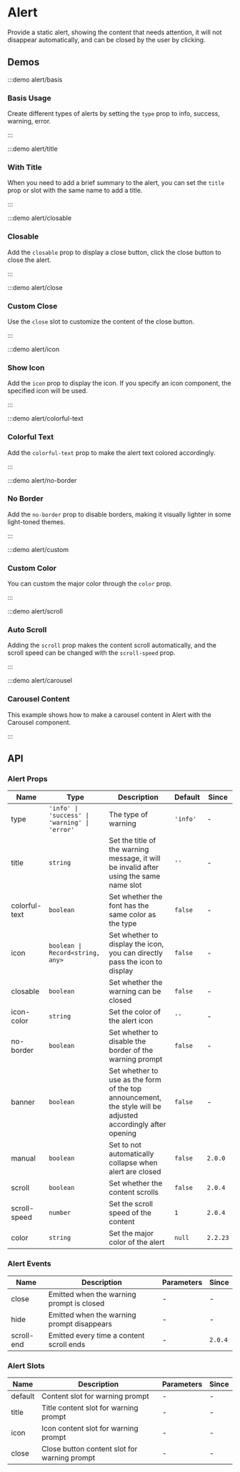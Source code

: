 # Alert

Provide a static alert, showing the content that needs attention, it will not disappear automatically, and can be closed by the user by clicking.

## Demos

:::demo alert/basis

### Basis Usage

Create different types of alerts by setting the `type` prop to info, success, warning, error.

:::

:::demo alert/title

### With Title

When you need to add a brief summary to the alert, you can set the `title` prop or slot with the same name to add a title.

:::

:::demo alert/closable

### Closable

Add the `closable` prop to display a close button, click the close button to close the alert.

:::

:::demo alert/close

### Custom Close

Use the `close` slot to customize the content of the close button.

:::

:::demo alert/icon

### Show Icon

Add the `icon` prop to display the icon. If you specify an icon component, the specified icon will be used.

:::

:::demo alert/colorful-text

### Colorful Text

Add the `colorful-text` prop to make the alert text colored accordingly.

:::

:::demo alert/no-border

### No Border

Add the `no-border` prop to disable borders, making it visually lighter in some light-toned themes.

:::

:::demo alert/custom

### Custom Color

You can custom the major color through the `color` prop.

:::

:::demo alert/scroll

### Auto Scroll

Adding the `scroll` prop makes the content scroll automatically, and the scroll speed can be changed with the `scroll-speed` prop.

:::

:::demo alert/carousel

### Carousel Content

This example shows how to make a carousel content in Alert with the Carousel component.

:::

## API

### Alert Props

| Name          | Type                                          | Description                                                                                                  | Default  | Since    |
| ------------- | --------------------------------------------- | ------------------------------------------------------------------------------------------------------------ | -------- | -------- |
| type          | `'info' \| 'success' \| 'warning' \| 'error'` | The type of warning                                                                                          | `'info'` | -        |
| title         | `string`                                      | Set the title of the warning message, it will be invalid after using the same name slot                      | `''`     | -        |
| colorful-text | `boolean`                                     | Set whether the font has the same color as the type                                                          | `false`  | -        |
| icon          | `boolean \| Record<string, any>`              | Set whether to display the icon, you can directly pass the icon to display                                   | `false`  | -        |
| closable      | `boolean`                                     | Set whether the warning can be closed                                                                        | `false`  | -        |
| icon-color    | `string`                                      | Set the color of the alert icon                                                                              | `''`     | -        |
| no-border     | `boolean`                                     | Set whether to disable the border of the warning prompt                                                      | `false`  | -        |
| banner        | `boolean`                                     | Set whether to use as the form of the top announcement, the style will be adjusted accordingly after opening | `false`  | -        |
| manual        | `boolean`                                     | Set to not automatically collapse when alert are closed                                                      | `false`  | `2.0.0`  |
| scroll        | `boolean`                                     | Set whether the content scrolls                                                                              | `false`  | `2.0.4`  |
| scroll-speed  | `number`                                      | Set the scroll speed of the content                                                                          | `1`      | `2.0.4`  |
| color         | `string`                                      | Set the major color of the alert                                                                             | `null`   | `2.2.23` |

### Alert Events

| Name       | Description                                | Parameters | Since   |
| ---------- | ------------------------------------------ | ---------- | ------- |
| close      | Emitted when the warning prompt is closed  | -          | -       |
| hide       | Emitted when the warning prompt disappears | -          | -       |
| scroll-end | Emitted every time a content scroll ends   | -          | `2.0.4` |

### Alert Slots

| Name    | Description                                  | Parameters | Since |
| ------- | -------------------------------------------- | ---------- | ----- |
| default | Content slot for warning prompt              | -          | -     |
| title   | Title content slot for warning prompt        | -          | -     |
| icon    | Icon content slot for warning prompt         | -          | -     |
| close   | Close button content slot for warning prompt | -          | -     |
